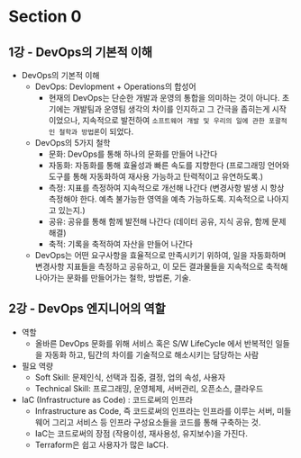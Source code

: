 # Section 0

## 1강 - DevOps의 기본적 이해

- DevOps의 기본적 이해
  - DevOps: Devlopment + Operations의 합성어
    - 현재의 DevOps는 단순한 개발과 운영의 통합을 의미하는 것이 아니다. 초기에는 개발팀과 운영팀 생각의 차이를 인지하고 그 간극을 좁히는게 시작이었으나, 지속적으로 발전하여 `소프트웨어 개발 및 우리의 일에 관한 포괄적인 철학과 방법론`이 되었다.
  - DevOps의 5가지 철학
    - 문화: DevOps를 통해 하나의 문화를 만들어 나간다
    - 자동화: 자동화를 통해 효율성과 빠른 속도를 지향한다 (프로그래밍 언어와 도구를 통해 자동화하여 재사용 가능하고 탄력적이고 유연하도록.)
    - 측정: 지표를 측정하여 지속적으로 개선해 나간다 (변경사항 발생 시 항상 측정해야 한다. 예측 불가능한 영역을 예측 가능하도록. 지속적으로 나아지고 있는지.)
    - 공유: 공유를 통해 함께 발전해 나간다 (데이터 공유, 지식 공유, 함께 문제 해결)
    - 축적: 기록을 축적하여 자산을 만들어 나간다
  - DevOps는 어떤 요구사항을 효율적으로 만족시키기 위하여, 일을 자동화하며 변경사항 지표들을 측정하고 공유하고, 이 모든 결과물들을 지속적으로 축적해 나아가는 문화를 만들어가는 철학, 방법론, 기술.

## 2강 - DevOps 엔지니어의 역할

- 역할
  - 올바른 DevOps 문화를 위해 서비스 혹은 S/W LifeCycle 에서 반복적인 일들을 자동화 하고, 팀간의 차이를 기술적으로 해소시키는 담당하는 사람
- 필요 역량
  - Soft Skill: 문제인식, 선택과 집중, 결정, 업의 속성, 사용자
  - Technical Skill: 프로그래밍, 운영체제, 서버관리, 오픈소스, 클라우드
- IaC (Infrastructure as Code) : 코드로써의 인프라
  - Infrastructure as Code, 즉 코드로써의 인프라는 인프라를 이루는 서버, 미들웨어 그리고 서비스 등 인프라 구성요소들을 코드를 통해 구축하는 것.
  - IaC는 코드로써의 장점 (작용이성, 재사용성, 유지보수)을 가진다.
  - Terraform은 쉽고 사용자가 많은 IaC다.
